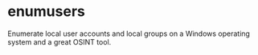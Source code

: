 # enumusers
Enumerate local user accounts and local groups on a Windows operating system and a great OSINT tool.
